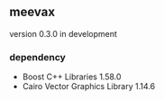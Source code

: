 ## meevax

version 0.3.0 in development


### dependency

- Boost C++ Libraries 1.58.0
- Cairo Vector Graphics Library 1.14.6

